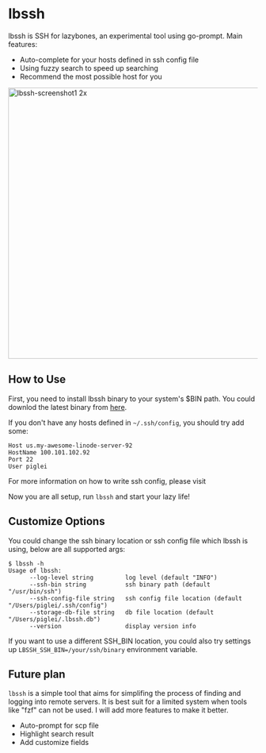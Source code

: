 # lbssh

lbssh is SSH for lazybones, an experimental tool using go-prompt. Main features:

- Auto-complete for your hosts defined in ssh config file
- Using fuzzy search to speed up searching
- Recommend the most possible host for you

<img width="546" alt="lbssh-screenshot1 2x" src="https://user-images.githubusercontent.com/731266/32082491-79800690-baee-11e7-945a-de4e33578ac7.png">

## How to Use

First, you need to install lbssh binary to your system's $BIN path. You could downlod the 
latest binary from [here](https://github.com/piglei/lbssh/releases/tag/v0.0.3).

If you don't have any hosts defined in `~/.ssh/config`, you should try add some:

```
Host us.my-awesome-linode-server-92
HostName 100.101.102.92
Port 22
User piglei
```

For more information on how to write ssh config, please visit []()

Now you are all setup, run `lbssh` and start your lazy life!

## Customize Options

You could change the ssh binary location or ssh config file which lbssh is using, 
below are all supported args:

```console
$ lbssh -h
Usage of lbssh:
      --log-level string         log level (default "INFO")
      --ssh-bin string           ssh binary path (default "/usr/bin/ssh")
      --ssh-config-file string   ssh config file location (default "/Users/piglei/.ssh/config")
      --storage-db-file string   db file location (default "/Users/piglei/.lbssh.db")
      --version                  display version info
```

If you want to use a different SSH_BIN location, you could also try settings up 
`LBSSH_SSH_BIN=/your/ssh/binary` environment variable.

## Future plan

`lbssh` is a simple tool that aims for simplifing the process of finding and logging into 
remote servers. It is best suit for a limited system when tools like "fzf" can not be 
used. I will add more features to make it better.

- Auto-prompt for scp file
- Highlight search result
- Add customize fields
